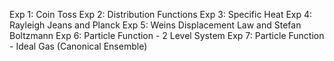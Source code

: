 Exp 1: Coin Toss
Exp 2: Distribution Functions
Exp 3: Specific Heat
Exp 4: Rayleigh Jeans and Planck
Exp 5: Weins Displacement Law and Stefan Boltzmann
Exp 6: Particle Function - 2 Level System
Exp 7: Particle Function - Ideal Gas (Canonical Ensemble)
